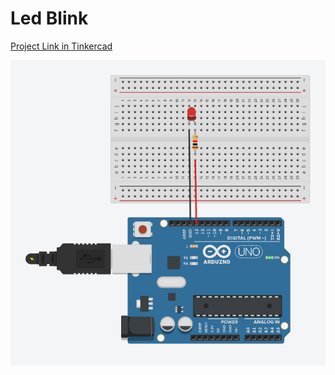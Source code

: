 # Led Blink

[Project Link in Tinkercad](https://www.tinkercad.com/things/kKy4XMF0Ur3?sharecode=cDXQ5Qei6t8h6ZWX_Z2zPQQd62NYGHLMZYm4tWqJhT8)

![Led Blink](https://github.com/AbdullahBelikirik/Arduino/blob/main/Led_Blink/Simulation_Photos/Led_Blink.png)
